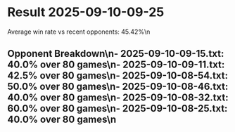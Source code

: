 # Result 2025-09-10-09-25

Average win rate vs recent opponents: 45.42%\n
## Opponent Breakdown\n- 2025-09-10-09-15.txt: 40.0% over 80 games\n- 2025-09-10-09-11.txt: 42.5% over 80 games\n- 2025-09-10-08-54.txt: 50.0% over 80 games\n- 2025-09-10-08-46.txt: 40.0% over 80 games\n- 2025-09-10-08-32.txt: 60.0% over 80 games\n- 2025-09-10-08-25.txt: 40.0% over 80 games\n